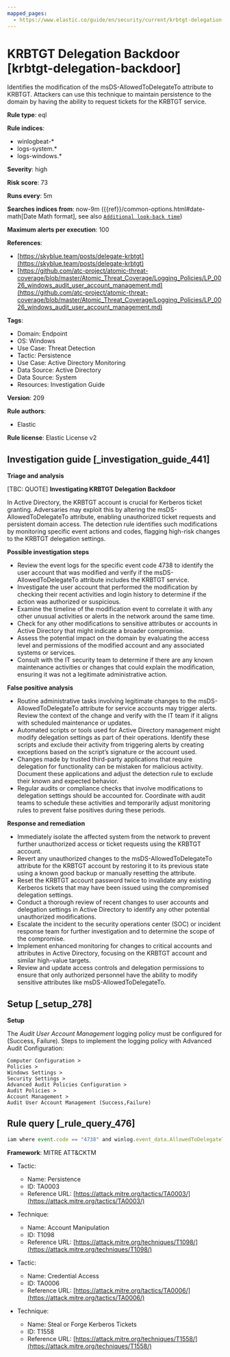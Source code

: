 ```yaml
---
mapped_pages:
  - https://www.elastic.co/guide/en/security/current/krbtgt-delegation-backdoor.html
---
```


# KRBTGT Delegation Backdoor [krbtgt-delegation-backdoor]

Identifies the modification of the msDS-AllowedToDelegateTo attribute to KRBTGT. Attackers can use this technique to maintain persistence to the domain by having the ability to request tickets for the KRBTGT service.

**Rule type**: eql

**Rule indices**:

* winlogbeat-*
* logs-system.*
* logs-windows.*

**Severity**: high

**Risk score**: 73

**Runs every**: 5m

**Searches indices from**: now-9m ({{ref}}/common-options.html#date-math[Date Math format], see also [`Additional look-back time`](docs-content://solutions/security/detect-and-alert/create-detection-rule.md#rule-schedule))

**Maximum alerts per execution**: 100

**References**:

* [https://skyblue.team/posts/delegate-krbtgt](https://skyblue.team/posts/delegate-krbtgt)
* [https://github.com/atc-project/atomic-threat-coverage/blob/master/Atomic_Threat_Coverage/Logging_Policies/LP_0026_windows_audit_user_account_management.md](https://github.com/atc-project/atomic-threat-coverage/blob/master/Atomic_Threat_Coverage/Logging_Policies/LP_0026_windows_audit_user_account_management.md)

**Tags**:

* Domain: Endpoint
* OS: Windows
* Use Case: Threat Detection
* Tactic: Persistence
* Use Case: Active Directory Monitoring
* Data Source: Active Directory
* Data Source: System
* Resources: Investigation Guide

**Version**: 209

**Rule authors**:

* Elastic

**Rule license**: Elastic License v2

## Investigation guide [_investigation_guide_441]

**Triage and analysis**

[TBC: QUOTE]
**Investigating KRBTGT Delegation Backdoor**

In Active Directory, the KRBTGT account is crucial for Kerberos ticket granting. Adversaries may exploit this by altering the msDS-AllowedToDelegateTo attribute, enabling unauthorized ticket requests and persistent domain access. The detection rule identifies such modifications by monitoring specific event actions and codes, flagging high-risk changes to the KRBTGT delegation settings.

**Possible investigation steps**

* Review the event logs for the specific event code 4738 to identify the user account that was modified and verify if the msDS-AllowedToDelegateTo attribute includes the KRBTGT service.
* Investigate the user account that performed the modification by checking their recent activities and login history to determine if the action was authorized or suspicious.
* Examine the timeline of the modification event to correlate it with any other unusual activities or alerts in the network around the same time.
* Check for any other modifications to sensitive attributes or accounts in Active Directory that might indicate a broader compromise.
* Assess the potential impact on the domain by evaluating the access level and permissions of the modified account and any associated systems or services.
* Consult with the IT security team to determine if there are any known maintenance activities or changes that could explain the modification, ensuring it was not a legitimate administrative action.

**False positive analysis**

* Routine administrative tasks involving legitimate changes to the msDS-AllowedToDelegateTo attribute for service accounts may trigger alerts. Review the context of the change and verify with the IT team if it aligns with scheduled maintenance or updates.
* Automated scripts or tools used for Active Directory management might modify delegation settings as part of their operations. Identify these scripts and exclude their activity from triggering alerts by creating exceptions based on the script’s signature or the account used.
* Changes made by trusted third-party applications that require delegation for functionality can be mistaken for malicious activity. Document these applications and adjust the detection rule to exclude their known and expected behavior.
* Regular audits or compliance checks that involve modifications to delegation settings should be accounted for. Coordinate with audit teams to schedule these activities and temporarily adjust monitoring rules to prevent false positives during these periods.

**Response and remediation**

* Immediately isolate the affected system from the network to prevent further unauthorized access or ticket requests using the KRBTGT account.
* Revert any unauthorized changes to the msDS-AllowedToDelegateTo attribute for the KRBTGT account by restoring it to its previous state using a known good backup or manually resetting the attribute.
* Reset the KRBTGT account password twice to invalidate any existing Kerberos tickets that may have been issued using the compromised delegation settings.
* Conduct a thorough review of recent changes to user accounts and delegation settings in Active Directory to identify any other potential unauthorized modifications.
* Escalate the incident to the security operations center (SOC) or incident response team for further investigation and to determine the scope of the compromise.
* Implement enhanced monitoring for changes to critical accounts and attributes in Active Directory, focusing on the KRBTGT account and similar high-value targets.
* Review and update access controls and delegation permissions to ensure that only authorized personnel have the ability to modify sensitive attributes like msDS-AllowedToDelegateTo.


## Setup [_setup_278]

**Setup**

The *Audit User Account Management* logging policy must be configured for (Success, Failure). Steps to implement the logging policy with Advanced Audit Configuration:

```
Computer Configuration >
Policies >
Windows Settings >
Security Settings >
Advanced Audit Policies Configuration >
Audit Policies >
Account Management >
Audit User Account Management (Success,Failure)
```


## Rule query [_rule_query_476]

```js
iam where event.code == "4738" and winlog.event_data.AllowedToDelegateTo : "*krbtgt*"
```

**Framework**: MITRE ATT&CKTM

* Tactic:

    * Name: Persistence
    * ID: TA0003
    * Reference URL: [https://attack.mitre.org/tactics/TA0003/](https://attack.mitre.org/tactics/TA0003/)

* Technique:

    * Name: Account Manipulation
    * ID: T1098
    * Reference URL: [https://attack.mitre.org/techniques/T1098/](https://attack.mitre.org/techniques/T1098/)

* Tactic:

    * Name: Credential Access
    * ID: TA0006
    * Reference URL: [https://attack.mitre.org/tactics/TA0006/](https://attack.mitre.org/tactics/TA0006/)

* Technique:

    * Name: Steal or Forge Kerberos Tickets
    * ID: T1558
    * Reference URL: [https://attack.mitre.org/techniques/T1558/](https://attack.mitre.org/techniques/T1558/)



